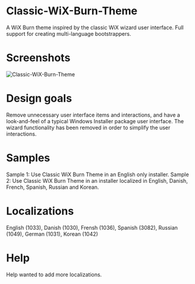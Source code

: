 # Classic-WiX-Burn-Theme
A WiX Burn theme inspired by the classic WiX wizard user interface. Full support for creating multi-language bootstrappers.

# Screenshots
![Classic-WiX-Burn-Theme](/Documentation/Screenshot.PNG "Classic-WiX-Burn-Theme")

# Design goals
Remove unnecessary user interface items and interactions, and have a look-and-feel of a typical Windows Installer package user interface. The wizard functionality has been removed in order to simplify the user interactions.

# Samples
Sample 1: Use Classic WiX Burn Theme in an English only installer.
Sample 2: Use Classic WiX Burn Theme in an installer localized in English, Danish, French, Spanish, Russian and Korean.

# Localizations
English (1033), Danish (1030), Frensh (1036), Spanish (3082), Russian (1049), German (1031), Korean (1042)

# Help
Help wanted to add more localizations.
